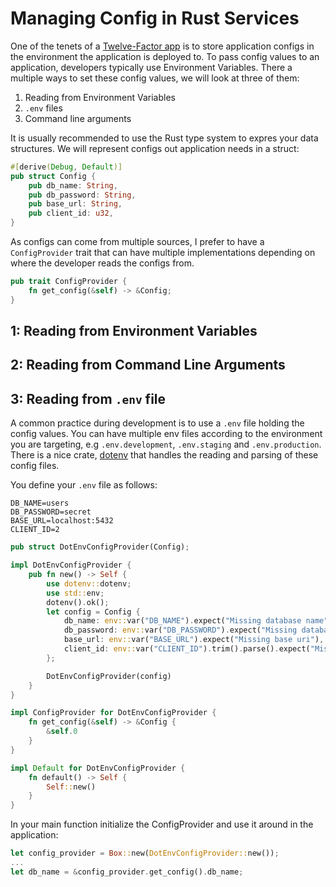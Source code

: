 # Managing Config in Rust Services
One of the tenets of a [Twelve-Factor app](https://12factor.net/) is to store application configs in the environment the application is deployed to. To pass config values to an application, developers typically use Environment Variables.  There a multiple ways to set these config values, we will look at three of them:
1. Reading from Environment Variables
2. `.env` files
3. Command line arguments

It is usually recommended to use the Rust type system to expres your data structures. We will represent configs out application needs in a struct:

```rs
#[derive(Debug, Default)]
pub struct Config {
    pub db_name: String,
    pub db_password: String,
    pub base_url: String,
    pub client_id: u32,
}
```
As configs can come from multiple sources, I prefer to have a `ConfigProvider` trait that can have multiple implementations depending on where the developer reads the configs from.

```rs
pub trait ConfigProvider {
    fn get_config(&self) -> &Config;
}
```

## 1: Reading from Environment Variables


## 2: Reading from Command Line Arguments

## 3: Reading from `.env` file
A common practice during development is to use a `.env` file holding the config values. You can have multiple env files according to the environment you are targeting, e.g `.env.development`, `.env.staging` and `.env.production`.
There is a nice crate,  [dotenv](https://crates.io/crates/dotenv) that handles the reading and parsing of these config files.

You define your `.env` file as follows:

```
DB_NAME=users
DB_PASSWORD=secret
BASE_URL=localhost:5432
CLIENT_ID=2
```

```rs
pub struct DotEnvConfigProvider(Config);

impl DotEnvConfigProvider {
    pub fn new() -> Self {
        use dotenv::dotenv;
        use std::env;
        dotenv().ok();
        let config = Config {
            db_name: env::var("DB_NAME").expect("Missing database name"),
            db_password: env::var("DB_PASSWORD").expect("Missing database password"),
            base_url: env::var("BASE_URL").expect("Missing base uri"),
            client_id: env::var("CLIENT_ID").trim().parse().expect("Missing client id"),
        };

        DotEnvConfigProvider(config)
    }
}

impl ConfigProvider for DotEnvConfigProvider {
    fn get_config(&self) -> &Config {
        &self.0
    }
}

impl Default for DotEnvConfigProvider {
    fn default() -> Self {
        Self::new()
    }
}
```

In your main function initialize the ConfigProvider and use it around in the application:

```rs
let config_provider = Box::new(DotEnvConfigProvider::new());
...
let db_name = &config_provider.get_config().db_name;
```